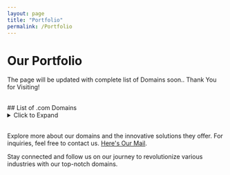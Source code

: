 ```yaml
---
layout: page
title: "Portfolio"
permalink: /Portfolio
---
```


# Our Portfolio

The page will be updated with complete list of Domains soon..   Thank You for Visiting!

<!--
## Featured Domains

---
### RevCharge.IO
<details>
  <summary><em>Leading Green Energy Innovation</em></summary>
  <p><strong>RevCharge.IO</strong> is at the forefront of green energy innovation. This domain is ideal for:</p>
  <ul>
    <li><strong>EV Charging Solutions:</strong> Providing state-of-the-art electric vehicle charging technology.</li>
    <li><strong>Sustainable Energy:</strong> Promoting the use of renewable energy sources.</li>
    <li><strong>Smart Infrastructure:</strong> Developing a comprehensive network of EV charging stations.</li>
  </ul>
</details>

### Pivoter.org
<details>
  <summary><em>Transforming Business Models</em></summary>
  <p><strong>Pivoter.org</strong> is designed to support startups and entrepreneurs looking to pivot their business models. Ideal use cases include:</p>
  <ul>
    <li><strong>Business Consultancy:</strong> Offering guidance on strategic pivots and business transformations.</li>
    <li><strong>Educational Hub:</strong> Providing resources, articles, and success stories on effective pivot strategies.</li>
    <li><strong>Networking Platform:</strong> Connecting entrepreneurs with mentors and peers.</li>
  </ul>
</details>

### Pivoters.org
<details>
  <summary><em>Community of Innovators</em></summary>
  <p><strong>Pivoters.org</strong> focuses on building a community of innovators and entrepreneurs. It’s perfect for:</p>
  <ul>
    <li><strong>Community Building:</strong> Creating a space for like-minded individuals to share experiences and insights.</li>
    <li><strong>Support Network:</strong> Offering peer support and collaborative opportunities for startups.</li>
    <li><strong>Event Hosting:</strong> Organizing webinars, workshops, and networking events.</li>
  </ul>
</details>

### TryQ.org
<details>
  <summary><em>Inspiring Curiosity</em></summary>
  <p><strong>TryQ.org</strong> is dedicated to fostering curiosity and encouraging hands-on learning. This domain is best suited for:</p>
  <ul>
    <li><strong>Educational Programs:</strong> Offering interactive courses and workshops in various fields.</li>
    <li><strong>Innovation Labs:</strong> Creating spaces for experimentation and prototyping.</li>
    <li><strong>STEM Initiatives:</strong> Promoting science, technology, engineering, and mathematics education.</li>
  </ul>
</details>

### Comparer.IO
<details>
  <summary><em>Your Comparison Hub</em></summary>
  <p><strong>Comparer.IO</strong> is your go-to platform for comprehensive comparisons. Ideal applications include:</p>
  <ul>
    <li><strong>Product Reviews:</strong> Providing in-depth comparisons of products and services.</li>
    <li><strong>Financial Comparisons:</strong> Helping users choose the best financial products like credit cards, loans, and insurance.</li>
    <li><strong>Travel Comparisons:</strong> Offering comparisons of flights, hotels, and travel packages.</li>
  </ul>
</details>

-->
<br>
## List of .com Domains
<details>
<summary>Click to Expand</summary>

<h4><a href="https://2-HD.com" target="_blank">2-HD</a>&emsp;<a href="https://X2ra.com" target="_blank">X2ra</a>&emsp;<a href="https://r3fr.com" target="_blank">r3fr</a>&emsp;<a href="https://ri4l.com" target="_blank">ri4l</a>&emsp;<a href="https://pco1.com" target="_blank">pco1</a>&emsp;<a href="https://u2ob.com" target="_blank">U2ob</a></h4>
<h4><a href="https://acaab.com" target="_blank">acaab</a></h4>
<h4><a href="https://aauee.com" target="_blank">aauee</a></h4>
<h4><a href="https://AinBot.com" target="_blank">AinBot</a></h4>
<h4><a href="https://aintcheap.com" target="_blank">aintcheap</a></h4>
<h4><a href="https://AlternatiW.com" target="_blank">AlternatiW</a></h4>
<h4><a href="https://Axzyl.com" target="_blank">Axzyl</a></h4>
<h4><a href="https://BAEing.com" target="_blank">BAEing</a></h4>
<h4><a href="https://BetGull.com" target="_blank">BetGull</a></h4>
<h4><a href="https://BidDNS.com" target="_blank">BidDNS</a></h4>
<h4><a href="https://Bottyl.com" target="_blank">Bottyl</a></h4>
<h4><a href="https://Bottail.com" target="_blank">Bottail</a></h4>
<h4><a href="https://braqe.com" target="_blank">braqe</a></h4>
<h4><a href="https://BrandExodus.com" target="_blank">BrandExodus</a></h4>
<h4><a href="https://Brrgr.com" target="_blank">Brrgr</a></h4>
<h4><a href="https://BullHR.com" target="_blank">BullHR</a></h4>
<h4><a href="https://BullStocker.com" target="_blank">BullStocker</a></h4>
<h4><a href="https://CaliforniaShippers.com" target="_blank">CaliforniaShippers</a></h4>
<h4><a href="https://CapShark.com" target="_blank">CapShark</a></h4>
<h4><a href="https://CEOat.com" target="_blank">CEOat</a></h4>
<h4><a href="https://Commenttown.com" target="_blank">Commenttown</a></h4>
<h4><a href="https://Deceland.com" target="_blank">Deceland</a></h4>
<h4><a href="https://Decebond.com" target="_blank">Decebond</a></h4>
<h4><a href="https://Diluteai.com" target="_blank">Diluteai</a></h4>
<h4><a href="https://DNrig.com" target="_blank">DNrig</a></h4>
<h4><a href="https://DNring.com" target="_blank">DNring</a></h4>
<h4><a href="https://DomainExodus.com" target="_blank">DomainExodus</a></h4>
<h4><a href="https://FAFOlink.com" target="_blank">FAFOlink</a></h4>
<h4><a href="https://Fazcap.com" target="_blank">Fazcap</a></h4>
<h4><a href="https://Fazpay.com" target="_blank">Fazpay</a></h4>
<h4><a href="https://Findmp3s.com" target="_blank">Findmp3s</a></h4>
<h4><a href="https://FlynRider.com" target="_blank">FlynRider</a></h4>
<h4><a href="https://FremontAgent.com" target="_blank">FremontAgent</a></h4>
<h4><a href="https://GrandExodus.com" target="_blank">GrandExodus</a></h4>
<h4><a href="https://GrandTradeAuto.com" target="_blank">GrandTradeAuto</a></h4>
<h4><a href="https://GPTstax.com" target="_blank">GPTstax</a></h4>
<h4><a href="https://Gullybull.com" target="_blank">Gullybull</a></h4>
<h4><a href="https://HellSync.com" target="_blank">HellSync</a></h4>
<h4><a href="https://HillLux.com" target="_blank">HillLux</a></h4>
<h4><a href="https://HighwayPursuit.com" target="_blank">HighwayPursuit</a></h4>
<h4><a href="https://HookInfo.com" target="_blank">HookInfo</a></h4>
<h4><a href="https://IndianapolisCompany.com" target="_blank">IndianapolisCompany</a></h4>
<h4><a href="https://itsaiVideo.com" target="_blank">itsaiVideo</a></h4>
<h4><a href="https://K9sShop.com" target="_blank">K9sShop</a></h4>
<h4><a href="https://Kchop.com" target="_blank">Kchop</a></h4>
<h4><a href="https://LeoOne.com" target="_blank">LeoOne</a></h4>
<h4><a href="https://Live24tv.com" target="_blank">Live24tv</a></h4>
<h4><a href="https://Lozyx.com" target="_blank">Lozyx</a></h4>
<h4><a href="https://Meguys.com" target="_blank">Meguys</a></h4>
<h4><a href="https://moczz.com" target="_blank">moczz</a></h4>
<h4><a href="https://NYshippers.com" target="_blank">NYshippers</a></h4>
<h4><a href="https://OpenTerminus.com" target="_blank">OpenTerminus</a></h4>
<h4><a href="https://orqpro.com" target="_blank">orqpro</a></h4>
<h4><a href="https://PhiladelphiaRepairs.com" target="_blank">PhiladelphiaRepairs</a></h4>
<h4><a href="https://Phyzyx.com" target="_blank">Phyzyx</a></h4>
<h4><a href="https://PizzaPacman.com" target="_blank">PizzaPacman</a></h4>
<h4><a href="https://Proinker.com" target="_blank">Proinker</a></h4>
<h4><a href="https://QwertyHelp.com" target="_blank">QwertyHelp</a></h4>
<h4><a href="https://Rollinginfo.com" target="_blank">Rollinginfo</a></h4>
<h4><a href="https://SandiegoRepairs.com" target="_blank">SandiegoRepairs</a></h4>
<h4><a href="https://SanjoseCompany.com" target="_blank">SanjoseCompany</a></h4>
<h4><a href="https://SaveWebVideos.com" target="_blank">SaveWebVideos</a></h4>
<h4><a href="https://SchoolOver.com" target="_blank">SchoolOver</a></h4>
<h4><a href="https://sdkGPT.com" target="_blank">sdkGPT</a></h4>
<h4><a href="https://Skidbuzz.com" target="_blank">Skidbuzz</a></h4>
<h4><a href="https://Spaiy.com" target="_blank">Spaiy</a></h4>
<h4><a href="https://Shoqqer.com" target="_blank">Shoqqer</a></h4>
<h4><a href="https://TexasShipper.com" target="_blank">TexasShipper</a></h4>
<h4><a href="https://TexasShippers.com" target="_blank">TexasShippers</a></h4>
<h4><a href="https://Tipxyz.com" target="_blank">Tipxyz</a></h4>
<h4><a href="https://TucsonCompany.com" target="_blank">TucsonCompany</a></h4>
<h4><a href="https://Unrollinfo.com" target="_blank">Unrollinfo</a></h4>
<h4><a href="https://Veglawn.com" target="_blank">Veglawn</a></h4>
<h4><a href="https://VegasInsulation.com" target="_blank">VegasInsulation</a></h4>
<h4><a href="https://Warreel.com" target="_blank">Warreel</a></h4>
<h4><a href="https://Xpiring.com" target="_blank">Xpiring</a></h4>
<h4><a href="https://XRdlc.com" target="_blank">XRdlc</a></h4>
<h4><a href="https://XRsaga.com" target="_blank">XRsaga</a></h4>
<h4><a href="https://XYaiZ.com" target="_blank">XYaiZ</a></h4>
</details>
<br>

<!--
<h4><a href="https://2-HD.com">2-HD</a>&emsp;<a href="https://X2ra.com">X2ra</a>&emsp;<a href="https://r3fr.com">r3fr</a>&emsp;<a href="https://ri4l.com">ri4l</a>&emsp;<a href="https://pco1.com">pco1</a>&emsp;<a href="https://u2ob.com">u2ob</a></h4>
<h4><a href="https://acaab.com">acaab</a></h4>
<h4><a href="https://aauee.com">aauee</a></h4>
<h4><a href="https://AinBot.com">AinBot</a></h4>
<h4><a href="https://aintcheap.com">aintcheap</a></h4>
<h4><a href="https://AlternatiW.com">AlternatiW</a></h4>
<h4><a href="https://Axzyl.com">Axzyl</a></h4>
<h4><a href="https://BAEing.com">BAEing</a></h4>
<h4><a href="https://BetGull.com">BetGull</a></h4>
<h4><a href="https://bidDNS.com">bidDNS</a></h4>
<h4><a href="https://Bottyl.com">Bottyl</a></h4>
<h4><a href="https://Bottail.com">Bottail</a></h4>
<h4><a href="https://braqe.com">braqe</a></h4>
<h4><a href="https://BrandExodus.com">BrandExodus</a></h4>
<h4><a href="https://Brrgr.com">Brrgr</a></h4>
<h4><a href="https://BullHR.com">BullHR</a></h4>
<h4><a href="https://BullStocker.com">BullStocker</a></h4>
<h4><a href="https://CaliforniaShippers.com">CaliforniaShippers</a></h4>
<h4><a href="https://CapShark.com">CapShark</a></h4>
<h4><a href="https://CEOat.com">CEOat</a></h4>
<h4><a href="https://Commenttown.com">Commenttown</a></h4>
<h4><a href="https://Deceland.com">Deceland</a></h4>
<h4><a href="https://Decebond.com">Decebond</a></h4>
<h4><a href="https://Diluteai.com">Diluteai</a></h4>
<h4><a href="https://DNrig.com">DNrig</a></h4>
<h4><a href="https://DNring.com">DNring</a></h4>
<h4><a href="https://DomainExodus.com">DomainExodus</a></h4>
<h4><a href="https://FAFOlink.com">FAFOlink</a></h4>
<h4><a href="https://Fazcap.com">Fazcap</a></h4>
<h4><a href="https://Fazpay.com">Fazpay</a></h4>
<h4><a href="https://Findmp3s.com">Findmp3s</a></h4>
<h4><a href="https://FlynRider.com">FlynRider</a></h4>
<h4><a href="https://FremontAgent.com">FremontAgent</a></h4>
<h4><a href="https://GrandExodus.com">GrandExodus</a></h4>
<h4><a href="https://GrandTradeAuto.com">GrandTradeAuto</a></h4>
<h4><a href="https://GPTstax.com">GPTstax</a></h4>
<h4><a href="https://Gullybull.com">Gullybull</a></h4>
<h4><a href="https://HellSync.com">HellSync</a></h4>
<h4><a href="https://HillLux.com">HillLux</a></h4>
<h4><a href="https://HighwayPursuit.com">HighwayPursuit</a></h4>
<h4><a href="https://HookInfo.com">HookInfo</a></h4>
<h4><a href="https://IndianapolisCompany.com">IndianapolisCompany</a></h4>
<h4><a href="https://itsaiVideo.com">itsaiVideo</a></h4>
<h4><a href="https://K9sShop.com">K9sShop</a></h4>
<h4><a href="https://Kchop.com">Kchop</a></h4>
<h4><a href="https://LeoOne.com">LeoOne</a></h4>
<h4><a href="https://Live24tv.com">Live24tv</a></h4>
<h4><a href="https://Lozyx.com">Lozyx</a></h4>
<h4><a href="https://Meguys.com">Meguys</a></h4>
<h4><a href="https://moczz.com">moczz</a></h4>
<h4><a href="https://NYshippers.com">NYshippers</a></h4>
<h4><a href="https://OpenTerminus.com">OpenTerminus</a></h4>
<h4><a href="https://orqpro.com">orqpro</a></h4>
<h4><a href="https://PhiladelphiaRepairs.com">PhiladelphiaRepairs</a></h4>
<h4><a href="https://Phyzyx.com">Phyzyx</a></h4>
<h4><a href="https://PizzaPacman.com">PizzaPacman</a></h4>
<h4><a href="https://Proinker.com">Proinker</a></h4>
<h4><a href="https://QwertyHelp.com">QwertyHelp</a></h4>
<h4><a href="https://Rollinginfo.com">Rollinginfo</a></h4>
<h4><a href="https://SandiegoRepairs.com">SandiegoRepairs</a></h4>
<h4><a href="https://SanjoseCompany.com">SanjoseCompany</a></h4>
<h4><a href="https://SaveWebVideos.com">SaveWebVideos</a></h4>
<h4><a href="https://SchoolOver.com">SchoolOver</a></h4>
<h4><a href="https://sdkGPT.com">sdkGPT</a></h4>
<h4><a href="https://Skidbuzz.com">Skidbuzz</a></h4>
<h4><a href="https://Spaiy.com">Spaiy</a></h4>
<h4><a href="https://Shoqqer.com">Shoqqer</a></h4>
<h4><a href="https://TexasShipper.com">TexasShipper</a></h4>
<h4><a href="https://TexasShippers.com">TexasShippers</a></h4>
<h4><a href="https://Tipxyz.com">Tipxyz</a></h4>
<h4><a href="https://TucsonCompany.com">TucsonCompany</a></h4>
<h4><a href="https://Unrollinfo.com">Unrollinfo</a></h4>
<h4><a href="https://Veglawn.com">Veglawn</a></h4>
</details>
<br>

#### 2-HD &emsp; X2ra &emsp; r3fr &emsp; ri4l &emsp; pco1 &emsp; u2ob

#### acaab
#### aauee
#### AinBot
#### aintcheap
#### AlternatiW
#### Axzyl
#### BAEing
#### BetGull
#### bidDNS
#### Bottyl
#### Bottail
#### braqe
#### BrandExodus
#### Brrgr
#### BullHR
#### BullStocker
#### CaliforniaShippers
#### CapShark
#### CEOat
#### Commenttown
#### Deceland
#### Decebond
#### Diluteai
#### DNrig
#### DNring
#### DomainExodus
#### FAFOlink
#### Fazcap
#### Fazpay
#### Findmp3s
#### FlynRider
#### FremontAgent
#### GrandExodus
#### GrandTradeAuto
#### GPTstax
#### Gullybull
#### HellSync
#### HillLux
#### HighwayPursuit
#### HookInfo
#### IndianapolisCompany
#### itsaiVideo
#### K9sShop
#### Kchop
#### LeoOne
#### Live24tv
#### Lozyx
#### Meguys
#### moczz
#### NYshippers
#### OpenTerminus
#### orqpro
#### PhiladelphiaRepairs
#### Phyzyx
#### PizzaPacman
#### Proinker
#### QwertyHelp
#### Rollinginfo
#### SandiegoRepairs
#### SanjoseCompany
#### SaveWebVideos
#### SchoolOver
#### sdkGPT
#### Skidbuzz
#### Spaiy
#### Shoqqer
#### TexasShipper
#### TexasShippers
#### Tipxyz
#### TucsonCompany
#### Unrollinfo
#### Veglawn
#### VegasInsulation
#### Warreel
#### Xpiring
#### XRdlc
#### XRsaga
#### XYaiZ
-->

Explore more about our domains and the innovative solutions they offer. For inquiries, feel free to contact us.  [Here's Our Mail](mailto:QwertyDomains@Gmail.com).

Stay connected and follow us on our journey to revolutionize various industries with our top-notch domains.
